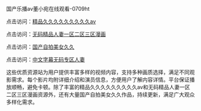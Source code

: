 国产乐播av董小宛在线观看-0709ht

点击访问：<a href="https://heiliaoxqkkct.pages.dev">精品久久久久久久久久久aⅴ</a>

点击访问：<a href="https://heiliaoxwd5i8.pages.dev">无码精品人妻一区二区三区漫画</a>

点击访问：<a href="https://heiliaowt0d7p.pages.dev">国产自拍美女久久</a>

点击访问：<a href="https://heiliaoga6s9v.pages.dev">中文字幕无码专区人妻</a>

这些优质资源站为用户提供丰富多样的视频内容，支持多种画质选择，满足不同观影需求。每个影片均附详细介绍和演员信息，方便用户了解内容详情。平台保证播放顺畅，避免卡顿。除了丰富的精品久久久久久久久久久aⅴ和无码精品人妻一区二区三区漫画资源外，还有大量国产自拍美女久久作品，持续更新，满足广大观众多样化需求。

<span style="display:none;">[Canonical link](）</span>
